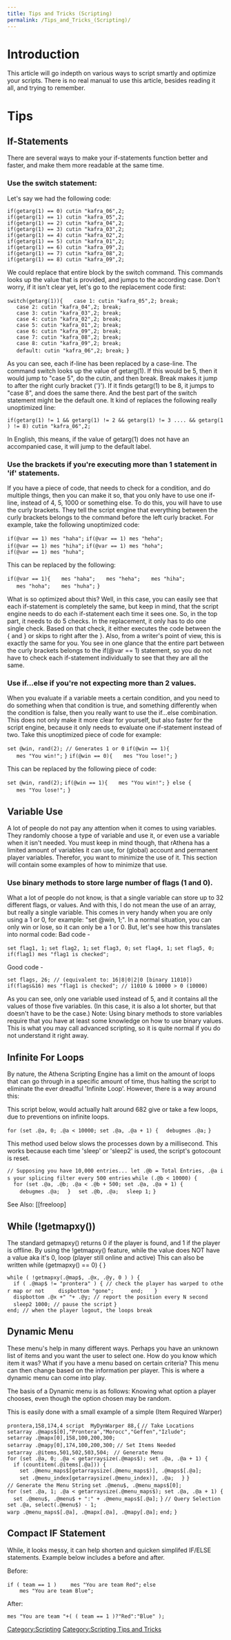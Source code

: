 ```yaml
---
title: Tips and Tricks (Scripting)
permalink: /Tips_and_Tricks_(Scripting)/
---
```


Introduction
============

This article will go indepth on various ways to script smartly and optimize your scripts. There is no real manual to use this article, besides reading it all, and trying to remember.

Tips
====

If-Statements
-------------

There are several ways to make your if-statements function better and faster, and make them more readable at the same time.

### Use the switch statement:

Let's say we had the following code:

`if(getarg(1) == 0) cutin "kafra_06",2;`
`if(getarg(1) == 1) cutin "kafra_05",2;`
`if(getarg(1) == 2) cutin "kafra_04",2;`
`if(getarg(1) == 3) cutin "kafra_03",2;`
`if(getarg(1) == 4) cutin "kafra_02",2;`
`if(getarg(1) == 5) cutin "kafra_01",2;`
`if(getarg(1) == 6) cutin "kafra_09",2;`
`if(getarg(1) == 7) cutin "kafra_08",2;`
`if(getarg(1) == 8) cutin "kafra_09",2;`

We could replace that entire block by the switch command. This commands looks up the value that is provided, and jumps to the according case. Don't worry, if it isn't clear yet, let's go to the replacement code first:

`switch(getarg(1)){`
`   case 1: cutin "kafra_05",2; break;`
`   case 2: cutin "kafra_04",2; break;`
`   case 3: cutin "kafra_03",2; break;`
`   case 4: cutin "kafra_02",2; break;`
`   case 5: cutin "kafra_01",2; break;`
`   case 6: cutin "kafra_09",2; break;`
`   case 7: cutin "kafra_08",2; break;`
`   case 8: cutin "kafra_09",2; break;`
`   default: cutin "kafra_06",2; break;`
`}`

As you can see, each if-line has been replaced by a case-line. The command switch looks up the value of getarg(1). If this would be 5, then it would jump to "case 5", do the cutin, and then break. Break makes it jump to after the right curly bracket ('}').
If it finds getarg(1) to be 8, it jumps to "case 8", and does the same there. And the best part of the switch statement might be the default one. It kind of replaces the following really unoptimized line:

`if(getarg(1) != 1 && getarg(1) != 2 && getarg(1) != 3 .... && getarg(1) != 8) cutin "kafra_06",2;`

In English, this means, if the value of getarg(1) does not have an accompanied case, it will jump to the default label.

### Use the brackets if you're executing more than 1 statement in 'if' statements.

If you have a piece of code, that needs to check for a condition, and do multiple things, then you can make it so, that you only have to use one if-line, instead of 4, 5, 1000 or something else. To do this, you will have to use the curly brackets. They tell the script engine that everything between the curly brackets belongs to the command before the left curly bracket. For example, take the following unoptimized code:

`if(@var == 1) mes "haha";`
`if(@var == 1) mes "heha";`
`if(@var == 1) mes "hiha";`
`if(@var == 1) mes "hoha";`
`if(@var == 1) mes "huha";`

This can be replaced by the following:

`if(@var == 1){`
`   mes "haha";`
`   mes "heha";`
`   mes "hiha";`
`   mes "hoha";`
`   mes "huha";`
`}`

What is so optimized about this? Well, in this case, you can easily see that each if-statement is completely the same, but keep in mind, that the script engine needs to do each if-statement each time it sees one. So, in the top part, it needs to do 5 checks. In the replacement, it only has to do one single check. Based on that check, it either executes the code between the { and } or skips to right after the }.
Also, from a writer's point of view, this is exactly the same for you. You see in one glance that the entire part between the curly brackets belongs to the if(@var == 1) statement, so you do not have to check each if-statement individually to see that they are all the same.

### Use if...else if you're not expecting more than 2 values.

When you evaluate if a variable meets a certain condition, and you need to do something when that condition is true, and something differently when the condition is false, then you really want to use the if...else combination. This does not only make it more clear for yourself, but also faster for the script engine, because it only needs to evaluate one if-statement instead of two. Take this unoptimized piece of code for example:

`set @win, rand(2); // Generates 1 or 0`
`if(@win == 1){`
`   mes "You win!";`
`}`
`if(@win == 0){`
`   mes "You lose!";`
`}`

This can be replaced by the following piece of code:

`set @win, rand(2);`
`if(@win == 1){`
`   mes "You win!";`
`} else {`
`   mes "You lose!";`
`}`

Variable Use
------------

A lot of people do not pay any attention when it comes to using variables. They randomly choose a type of variable and use it, or even use a variable when it isn't needed. You must keep in mind though, that rAthena has a limited amount of variables it can use, for (global) account and permanent player variables. Therefor, you want to minimize the use of it. This section will contain some examples of how to minimize that use.

### Use binary methods to store large number of flags (1 and 0).

What a lot of people do not know, is that a single variable can store up to 32 different flags, or values. And with this, I do not mean the use of an array, but really a single variable. This comes in very handy when you are only using a 1 or 0, for example: "set @win, 1;". In a normal situation, you can only win or lose, so it can only be a 1 or 0.
But, let's see how this translates into normal code:
Bad code -

`set flag1, 1;`
`set flag2, 1;`
`set flag3, 0;`
`set flag4, 1;`
`set flag5, 0;`
`if(flag1) mes "flag1 is checked";`

Good code -

`set flags, 26; // (equivalent to: 16|8|0|2|0 [binary 11010])`
`if(flags&16) mes "flag1 is checked"; // 11010 & 10000 > 0 (10000)`

As you can see, only one variable used instead of 5, and it contains all the values of those five variables. (In this case, it is also a lot shorter, but that doesn't have to be the case.)
Note:
Using binary methods to store variables require that you have at least some knowledge on how to use binary values. This is what you may call advanced scripting, so it is quite normal if you do not understand it right away.

Infinite For Loops
------------------

By nature, the Athena Scripting Engine has a limit on the amount of loops that can go through in a specific amount of time, thus halting the script to eliminate the ever dreadful 'Infinite Loop'. However, there is a way around this:

This script below, would actually halt around 682 give or take a few loops, due to preventions on infinite loops.

`for (set .@a, 0; .@a < 10000; set .@a, .@a + 1) {`
`  debugmes .@a;`
`}`

This method used below slows the processes down by a millisecond. This works because each time 'sleep' or 'sleep2' is used, the script's gotocount is reset.

`// Supposing you have 10,000 entries... let .@b = Total Entries, .@a is your splicing filter every 500 entries`
`while (.@b < 10000) {`
`  for (set .@a, .@b; .@a < .@b + 500; set .@a, .@a + 1) {`
`    debugmes .@a;`
`  }`
`  set .@b, .@a;`
`  sleep 1;`
`}`

See Also: \[\[freeloop\]

While (!getmapxy())
-------------------

The standard getmapxy() returns 0 if the player is found, and 1 if the player is offline. By using the !getmapxy() feature, while the value does NOT have a value aka it's 0, loop (player still online and active) This can also be written while (getmapxy() == 0) { }

`while ( !getmapxy(.@map$, .@x, .@y, 0 ) ) {`
`  if ( .@map$ != "prontera" ) { // check the player has warped to other map or not`
`    dispbottom "gone"; `
`    end; `
`  }`
`  dispbottom .@x +" "+ .@y; // report the position every N second`
`  sleep2 1000; // pause the script`
`}`
`end; // when the player logout, the loops break`

Dynamic Menu
------------

These menu's help in many different ways. Perhaps you have an unknown list of items and you want the user to select one. How do you know which item it was? What if you have a menu based on certain criteria? This menu can then change based on the information per player. This is where a dynamic menu can come into play.

The basis of a Dynamic menu is as follows: Knowing what option a player chooses, even though the option chosen may be random.

This is easily done with a small example of a simple (Item Required Warper)

`prontera,158,174,4 script  MyDynWarper 88,{`
`// Take Locations`
`setarray .@maps$[0],"Prontera","Morocc","Geffen","Izlude";`
`setarray .@mapx[0],158,100,200,300;`
`setarray .@mapy[0],174,100,200,300;`
`// Set Items Needed`
`setarray .@items,501,502,503,504; `
`// Generate Menu`
`for (set .@a, 0; .@a < getarraysize(.@maps$); set .@a, .@a + 1) {`
`  if (countitem(.@items[.@a])) {`
`    set .@menu_maps$[getarraysize(.@menu_maps$)], .@maps$[.@a];`
`    set .@menu_index[getarraysize(.@menu_index)], .@a;`
`  }`
`}  `
`// Generate the Menu String`
`set .@menu$, .@menu_maps$[0];`
`for (set .@a, 1; .@a < getarraysize(.@menu_maps$); set .@a, .@a + 1) {`
`  set .@menu$, .@menu$ + ":" + .@menu_maps$[.@a];`
`}`
`// Query Selection`
`set .@a, select(.@menu$) - 1; `
`warp .@menu_maps$[.@a], .@mapx[.@a], .@mapy[.@a];`
`end;`
`}`

Compact IF Statement
--------------------

While, it looks messy, it can help shorten and quicken simplifed IF/ELSE statements. Example below includes a before and after.

Before:

`if ( team == 1 )`
`    mes "You are team Red";`
`else`
`    mes "You are team Blue";`

After:

`mes "You are team "+( ( team == 1 )?"Red":"Blue" );`

[Category:Scripting](Scripting) [Category:Scripting Tips and Tricks](/Category:Scripting_Tips_and_Tricks "wikilink")